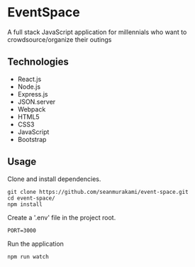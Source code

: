 # EventSpace
A full stack JavaScript application for millennials who want to crowdsource/organize their outings

## Technologies
- React.js
- Node.js
- Express.js
- JSON.server
- Webpack
- HTML5
- CSS3
- JavaScript
- Bootstrap

## Usage
Clone and install dependencies.
```
git clone https://github.com/seanmurakami/event-space.git
cd event-space/
npm install
```
Create a '.env' file in the project root.
```
PORT=3000
```
Run the application
```
npm run watch
```
